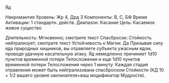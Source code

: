 
Яд

Некромантия
Уровень: Жр 4, Дрд 3
Компоненты: В, С, БФ
Время Активации: 1 стандартн. действ.
Диапазон: Касание
Цель: Касаемое живое существо

Длительность: Мгновенно; смотрите
текст
Спасбросок: Стойкость нейтрализует;
смотрите текст
Устойчивость к Магии: Да
Призывая силу яда природных хищников, вы отравляете субъекта ужасным
ядом, проводя удачную касательную
атаку. Яд немедленно причиняет 1d10
пунктов временной потери Телосложения и еще 1d10 пунктов временной
потери Телосложения через 1 минуту.
Каждая стадия отравления может быть
нейтрализована спасброском Стойкости (КД 10 + 1/2 вашего уровня заклинателя+ваш модификатор Мудрости).